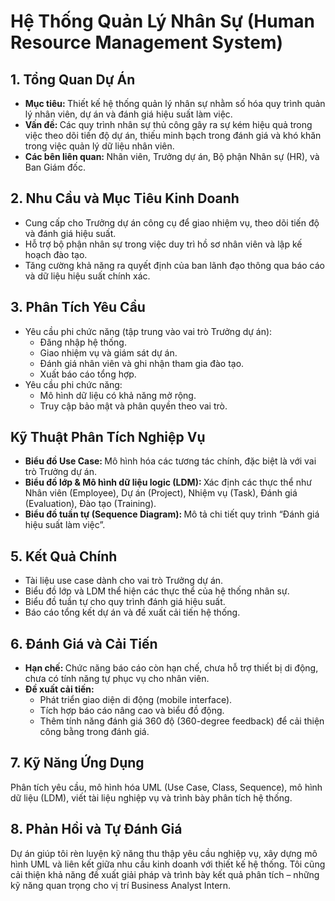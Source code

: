 # Hệ Thống Quản Lý Nhân Sự (Human Resource Management System)  

## 1. Tổng Quan Dự Án  
- <b> Mục tiêu: </b> Thiết kế hệ thống quản lý nhân sự nhằm số hóa quy trình quản lý nhân viên, dự án và đánh giá hiệu suất làm việc.
- <b> Vấn đề: </b> Các quy trình nhân sự thủ công gây ra sự kém hiệu quả trong việc theo dõi tiến độ dự án, thiếu minh bạch trong đánh giá và khó khăn trong việc quản lý dữ liệu nhân viên.
- <b> Các bên liên quan: </b> Nhân viên, Trưởng dự án, Bộ phận Nhân sự (HR), và Ban Giám đốc.

## 2. Nhu Cầu và Mục Tiêu Kinh Doanh  
- Cung cấp cho Trưởng dự án công cụ để giao nhiệm vụ, theo dõi tiến độ và đánh giá hiệu suất.
- Hỗ trợ bộ phận nhân sự trong việc duy trì hồ sơ nhân viên và lập kế hoạch đào tạo.
- Tăng cường khả năng ra quyết định của ban lãnh đạo thông qua báo cáo và dữ liệu hiệu suất chính xác.

## 3. Phân Tích Yêu Cầu  
- Yêu cầu phi chức năng (tập trung vào vai trò Trưởng dự án):
  - Đăng nhập hệ thống.
  - Giao nhiệm vụ và giám sát dự án.
  - Đánh giá nhân viên và ghi nhận tham gia đào tạo.
  - Xuất báo cáo tổng hợp.
 - Yêu cầu phi chức năng:
   - Mô hình dữ liệu có khả năng mở rộng.
   - Truy cập bảo mật và phân quyền theo vai trò.
  
## Kỹ Thuật Phân Tích Nghiệp Vụ  
- <b> Biểu đồ Use Case: </b> Mô hình hóa các tương tác chính, đặc biệt là với vai trò Trưởng dự án.
- <b> Biểu đồ lớp & Mô hình dữ liệu logic (LDM): </b> Xác định các thực thể như Nhân viên (Employee), Dự án (Project), Nhiệm vụ (Task), Đánh giá (Evaluation), Đào tạo (Training).
- <b> Biểu đồ tuần tự (Sequence Diagram): </b> Mô tả chi tiết quy trình “Đánh giá hiệu suất làm việc”.

## 5. Kết Quả Chính  
- Tài liệu use case dành cho vai trò Trưởng dự án.
- Biểu đồ lớp và LDM thể hiện các thực thể của hệ thống nhân sự.
- Biểu đồ tuần tự cho quy trình đánh giá hiệu suất.
- Báo cáo tổng kết dự án và đề xuất cải tiến hệ thống.

## 6. Đánh Giá và Cải Tiến  
- <b> Hạn chế: </b> Chức năng báo cáo còn hạn chế, chưa hỗ trợ thiết bị di động, chưa có tính năng tự phục vụ cho nhân viên.
- <b> Đề xuất cải tiến: </b>
  - Phát triển giao diện di động (mobile interface).
  - Tích hợp báo cáo nâng cao và biểu đồ động.
  - Thêm tính năng đánh giá 360 độ (360-degree feedback) để cải thiện công bằng trong đánh giá.
 
## 7. Kỹ Năng Ứng Dụng  
Phân tích yêu cầu, mô hình hóa UML (Use Case, Class, Sequence), mô hình dữ liệu (LDM), viết tài liệu nghiệp vụ và trình bày phân tích hệ thống.  

## 8. Phản Hồi và Tự Đánh Giá  
Dự án giúp tôi rèn luyện kỹ năng thu thập yêu cầu nghiệp vụ, xây dựng mô hình UML và liên kết giữa nhu cầu kinh doanh với thiết kế hệ thống. Tôi cũng cải thiện khả năng đề xuất giải pháp và trình bày kết quả phân tích – những kỹ năng quan trọng cho vị trí Business Analyst Intern.
